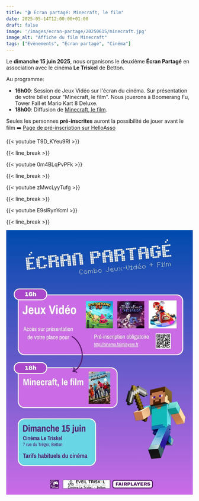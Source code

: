 ```yaml
---
title: "🎬 Écran partagé: Minecraft, le film"
date: 2025-05-14T12:00:00+01:00
draft: false
image: '/images/ecran-partage/20250615/minecraft.jpg'
image_alt: "Affiche du film Minecraft"
tags: ["Evènements", "Écran partagé", "Cinéma"]
---
```


Le **dimanche 15 juin 2025**, nous organisons le deuxième **Écran Partagé** en association avec le cinéma **Le Triskel** de Betton.

<!--more-->

Au programme:

- **16h00**: Session de Jeux Vidéo sur l'écran du cinéma. Sur présentation de votre billet pour "Minecraft, le film". Nous jouerons à Boomerang Fu, Tower Fall et Mario Kart 8 Deluxe.
- **18h00**: Diffusion de [Minecraft, le film](https://www.allocine.fr/film/fichefilm_gen_cfilm=227463.html).

Seules les personnes **pré-inscrites** auront la possibilité de jouer avant le film ➡️ [Page de pré-inscription sur HelloAsso](https://www.helloasso.com/associations/fairplayers/evenements/ecran-partage-jeux-video-avant-minecraft-le-film)

{{< youtube T9D_KYeu9RI >}}

{{< line_break >}}

{{< youtube 0m4BLqPvPFk >}}

{{< line_break >}}

{{< youtube zMwcLyyTufg >}}

{{< line_break >}}

{{< youtube E9slRynYcmI >}}

{{< line_break >}}

![Affiche](/images/ecran-partage/20250615/flyer.jpg)
